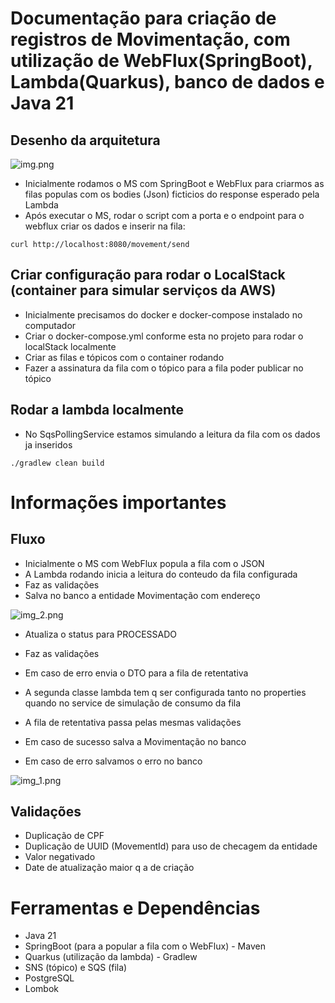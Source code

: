 # Documentação para criação de registros de Movimentação, com utilização de WebFlux(SpringBoot), Lambda(Quarkus), banco de dados e Java 21

## Desenho da arquitetura

![img.png](img.png)

* Inicialmente rodamos o MS com SpringBoot e WebFlux para criarmos as filas populas com os bodies (Json) ficticios do response esperado pela Lambda 
* Após executar o MS, rodar o script com a porta e o endpoint para o webflux criar os dados e inserir na fila:

```
curl http://localhost:8080/movement/send
```

## Criar configuração para rodar o LocalStack (container para simular serviços da AWS)

* Inicialmente precisamos do docker e docker-compose instalado no computador
* Criar o docker-compose.yml conforme esta no projeto para rodar o localStack localmente
* Criar as filas e tópicos com o container rodando
* Fazer a assinatura da fila com o tópico para a fila poder publicar no tópico

## Rodar a lambda localmente

* No SqsPollingService estamos simulando a leitura da fila com os dados ja inseridos

```
./gradlew clean build
```

# Informações importantes

## Fluxo 

* Inicialmente o MS com WebFlux popula a fila com o JSON
* A Lambda rodando inicia a leitura do conteudo da fila configurada
* Faz as validações
* Salva no banco a entidade Movimentação com endereço

![img_2.png](img_2.png)

* Atualiza o status para PROCESSADO
* Faz as validações
* Em caso de erro envia o DTO para a fila de retentativa

* A segunda classe lambda tem q ser configurada tanto no properties quando no service de simulação de consumo da fila
* A fila de retentativa passa pelas mesmas validações
* Em caso de sucesso salva a Movimentação no banco
* Em caso de erro salvamos o erro no banco

![img_1.png](img_1.png)


## Validações 

* Duplicação de CPF
* Duplicação de UUID (MovementId) para uso de checagem da entidade
* Valor negativado
* Date de atualização maior q a de criação


# Ferramentas e Dependências

* Java 21
* SpringBoot (para a popular a fila com o WebFlux) - Maven
* Quarkus (utilização da lambda) - Gradlew
* SNS (tópico) e SQS (fila)
* PostgreSQL
* Lombok